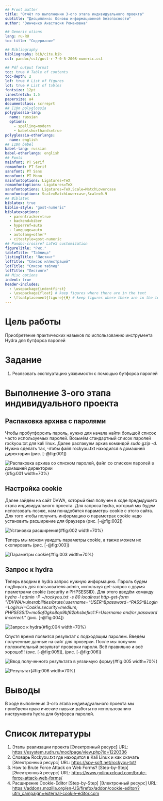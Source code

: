 ```yaml
---
## Front matter
title: "Отчёт по выполнению 3-ого этапа индивидуального проекта"
subtitle: "Дисциплина: Основы информационной безопасности"
author: "Зинченко Анастасия Романовна"

## Generic otions
lang: ru-RU
toc-title: "Содержание"

## Bibliography
bibliography: bib/cite.bib
csl: pandoc/csl/gost-r-7-0-5-2008-numeric.csl

## Pdf output format
toc: true # Table of contents
toc-depth: 2
lof: true # List of figures
lot: true # List of tables
fontsize: 12pt
linestretch: 1.5
papersize: a4
documentclass: scrreprt
## I18n polyglossia
polyglossia-lang:
  name: russian
  options:
	- spelling=modern
	- babelshorthands=true
polyglossia-otherlangs:
  name: english
## I18n babel
babel-lang: russian
babel-otherlangs: english
## Fonts
mainfont: PT Serif
romanfont: PT Serif
sansfont: PT Sans
monofont: PT Mono
mainfontoptions: Ligatures=TeX
romanfontoptions: Ligatures=TeX
sansfontoptions: Ligatures=TeX,Scale=MatchLowercase
monofontoptions: Scale=MatchLowercase,Scale=0.9
## Biblatex
biblatex: true
biblio-style: "gost-numeric"
biblatexoptions:
  - parentracker=true
  - backend=biber
  - hyperref=auto
  - language=auto
  - autolang=other*
  - citestyle=gost-numeric
## Pandoc-crossref LaTeX customization
figureTitle: "Рис."
tableTitle: "Таблица"
listingTitle: "Листинг"
lofTitle: "Список иллюстраций"
lotTitle: "Список таблиц"
lolTitle: "Листинги"
## Misc options
indent: true
header-includes:
  - \usepackage{indentfirst}
  - \usepackage{float} # keep figures where there are in the text
  - \floatplacement{figure}{H} # keep figures where there are in the text
---
```


# Цель работы

Приобретение практических навыков по использованию инструмента Hydra для бутфорса паролей

# Задание

1. Реалзовать эксплуатацию уязвимости с помощью бутфорса паролей

# Выполнение 3-ого этапа индивидуального проекта

## Распаковка архива с паролями

Чтобы пробутфорсить пароль, нужно для начала найти большой список часто используемых паролей. Возьмём стандартный список паролей rockyou.txt для kali linux. Далее распакуем архив командой *sudo gzip -d*. Нужно сделать так, чтобы файл rockyou.txt находился в домашней директории (рис. [-@fig:001])

![Распаковка архива со списком паролей, файл со списком паролей в домашней директории](image/001.png){#fig:001 width=70%}

## Настройка cookie

Далее зайдём на сайт DVWA, который был получен в ходе предыдущего этапа индивидуального проекта. Для запроса hydra, который мы будем исползовать позже, нам понадобятся параметры cookie с этого сайта. Для того чтобы получить информацию о параметрах cookie надо установить расширение для браузера  (рис. [-@fig:002])

![Установка расширения](image/002.png){#fig:002 width=70%}

Теперь мы можем увидеть параметры cookie, а также можем их скопировать (рис. [-@fig:003])

![Параметры cookie](image/003.png){#fig:003 width=70%}

## Запрос к hydra

Теперь вводим в hydra запрос нужную информацию. Пароль будем подбирать для пользователя admin, используя get-запрос с двумя праметрами cookie (security и PHPSESSID). Для этого введём команду *hydra -l admin -P ~/rockyou.txt -s 80 localhost http-get-form "/DVWA/vulnerabilities/brute/:username=^USER^&password=^PASS^&Login=Login:H=Cookie:security=medium; PHPSESSID=mo5of0gko8op9bf62bhsbefkc1:F=Username and/or password incorrect."* (рис. [-@fig:004])

![Запрос к hydra](image/004.png){#fig:004 width=70%}

Спустя время появится результат с подходящим паролем. Введём полученные данные на сайт для проверки. После мы получим положительный результат проверки пароля. Всё правильно и всё хорошо!!! (рис. [-@fig:005]), (рис. [-@fig:006])

![Ввод полученного результата в уязвимую форму](image/005.png){#fig:005 width=70%}

![Результат](image/006.png){#fig:006 width=70%}

# Выводы
 
В ходе выполнения 3-ого этапа индивидуального проекта мы приобрели практические навыки работы по использованию инструмента hydra для бутфорса паролей.

# Список литературы

1. Этапы реализации проекта [Электронный ресурс] URL: https://esystem.rudn.ru/mod/page/view.php?id=1220336
2. Словарь Rockyou.txt где находится в Kali Linux и как скачать [Электронный ресурс] URL: https://spy-soft.net/rockyou-txt/
3. How to Brute Force Attack on Web Forms? [Step-by-Step] [Электронный ресурс] URL: https://www.golinuxcloud.com/brute-force-attack-web-forms/
4. Расширение Cookie-Editor [Step-by-Step] [Электронный ресурс] URL: https://addons.mozilla.org/en-US/firefox/addon/cookie-editor/?utm_campaign=external-cookie-editor.com

